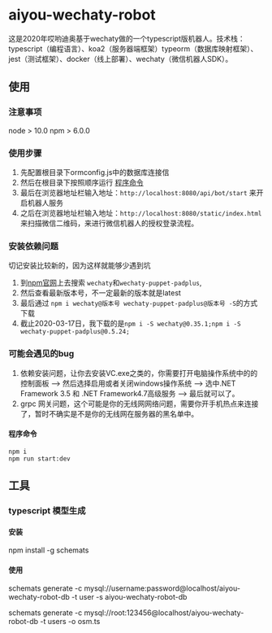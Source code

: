 # aiyou-wechaty-robot
这是2020年哎哟迪奥基于wechaty做的一个typescript版机器人。技术栈：typescript（编程语言）、koa2（服务器端框架）typeorm（数据库映射框架）、jest（测试框架）、docker（线上部署）、wechaty（微信机器人SDK）。

## 使用

### 注意事项

node > 10.0
npm > 6.0.0

### 使用步骤

1. 先配置根目录下ormconfig.js中的数据库连接信
2. 然后在根目录下按照顺序运行 [程序命令](#程序命令)
3. 最后在浏览器地址栏输入地址：`http://localhost:8080/api/bot/start` 来开启机器人服务
4. 之后在浏览器地址栏输入地址：`http://localhost:8080/static/index.html`来扫描微信二维码，来进行微信机器人的授权登录流程。

### 安装依赖问题

切记安装比较新的，因为这样就能够少遇到坑

1. 到[npm官网](https://www.npmjs.com/)上去搜索 `wechaty`和`wechaty-puppet-padplus`,
2. 然后查看最新版本号，不一定最新的版本就是latest
3. 最后通过 `npm i wechaty@版本号 wechaty-puppet-padplus@版本号 -S`的方式下载
4. 截止2020-03-17日，我下载的是`npm i -S wechaty@0.35.1;npm i -S wechaty-puppet-padplus@0.5.24;`

### 可能会遇见的bug

1. 依赖安装问题，让你去安装VC.exe之类的，你需要打开电脑操作系统中的的控制面板 --> 然后选择启用或者关闭windows操作系统 --> 选中.NET Framework 3.5 和 .NET Framework4.7高级服务 --> 最后就可以了。
2. grpc 网关问题，这个可能是你的无线网网络问题，需要你开手机热点来连接了，暂时不确实是不是你的无线网在服务器的黑名单中。

#### 程序命令
```
npm i
npm run start:dev
```

## 工具

### typescript 模型生成

####  安装
npm install -g schemats

#### 使用
schemats generate -c mysql://username:password@localhost/aiyou-wechaty-robot-db -t user -s aiyou-wechaty-robot-db

schemats generate -c mysql://root:123456@localhost/aiyou-wechaty-robot-db  -t users -o osm.ts